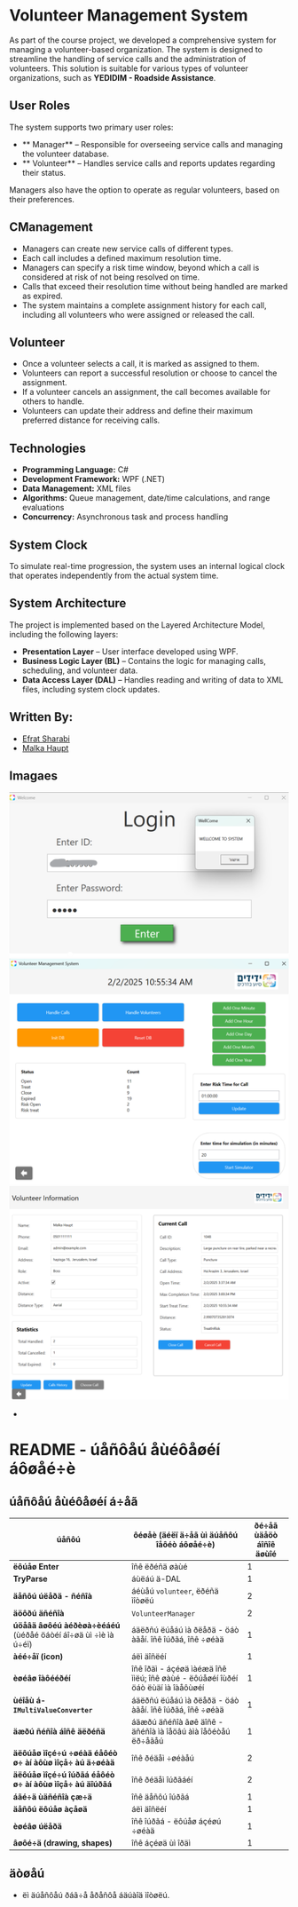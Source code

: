 
# Volunteer Management System

As part of the course project, we developed a comprehensive system for managing a volunteer-based organization. The system is designed to streamline the handling of service calls and the administration of volunteers. This solution is suitable for various types of volunteer organizations, such as **YEDIDIM - Roadside Assistance**.

##  User Roles
The system supports two primary user roles:
- ** Manager** – Responsible for overseeing service calls and managing the volunteer database.
- ** Volunteer** – Handles service calls and reports updates regarding their status.

Managers also have the option to operate as regular volunteers, based on their preferences.

##  CManagement
- Managers can create new service calls of different types.
- Each call includes a defined maximum resolution time.
- Managers can specify a risk time window, beyond which a call is considered at risk of not being resolved on time.
- Calls that exceed their resolution time without being handled are marked as expired.
- The system maintains a complete assignment history for each call, including all volunteers who were assigned or released the call.

##  Volunteer 
- Once a volunteer selects a call, it is marked as assigned to them.
- Volunteers can report a successful resolution or choose to cancel the assignment.
- If a volunteer cancels an assignment, the call becomes available for others to handle.
- Volunteers can update their address and define their maximum preferred distance for receiving calls.

##  Technologies
- **Programming Language:** C#
- **Development Framework:** WPF (.NET)
- **Data Management:** XML files
- **Algorithms:** Queue management, date/time calculations, and range evaluations
- **Concurrency:** Asynchronous task and process handling

##  System Clock
To simulate real-time progression, the system uses an internal logical clock that operates independently from the actual system time.

##  System Architecture
The project is implemented based on the Layered Architecture Model, including the following layers:
- **Presentation Layer** – User interface developed using WPF.
- **Business Logic Layer (BL)** – Contains the logic for managing calls, scheduling, and volunteer data.
- **Data Access Layer (DAL)** – Handles reading and writing of data to XML files, including system clock updates.

## Written By:
- [Efrat Sharabi](https://github.com/efratsharabi1)
- [Malka Haupt](https://github.com/malka00)

## Imagaes
![Enter Screenshot](./images/Enter.png)
![Management Screenshot](./images/ManagerWindow.png)
![Volunteer Screenshot](./images/VolunteerWindow.png)



- 

# README - úåñôåú åùéôåøéí áôøåé÷è

## úåñôåú åùéôåøéí á÷åã

| **úåñôú** | **ôéøåè (äéëï ä÷åã ùì äúåñôú îåôéò áôøåé÷è)**  | **ðé÷åã ùäåöò áîñîê äøùîé** |
|------------|-------------------------------------------------|-----------------------------|
| **ëôúåø Enter** | îñê ëðéñä øàùé |  1 |
| **TryParse** | áùëáú ä-DAL |  1 |
| **äåñôú úëåðä - ñéñîà** | áéùåú `volunteer`, ëðéñä ìîòøëú  | 2 |
| **äöôðú äñéñîà** | `VolunteerManager` |  2 |
| **úöåâä âøôéú àéðèøà÷èéáéú** (ùéðåé öáòéí áî÷øä ùì ÷ìè ìà ú÷éï) | áäëðñú ëúåáú ìà ðëåðä - öáò àãåí. îñê îúðãá, îñê ÷øéàä  | 1 |
| **àéé÷åï (icon)** | áëì äîñëéí  | 1 |
| **èøéâø îàôééðéí** | îñê îðäì - áçéøä ìàéæä îñê ììëú; îñê øàùé - ëôúåøéí îùðéí öáò ëùäí ìà îàåôùøéí | 1 |
| **ùéîåù á- `IMultiValueConverter`** | áäëðñú ëúåáú ìà ðëåðä - öáò àãåí. îñê îúðãá, îñê ÷øéàä  | 1 |
| **äæðú ñéñîà áîñê äëðéñä** | áäæðú äñéñîà ãøê äîñê - äñéñîà ìà îåöâú àìà îåôéòåú ëð÷åãåú | 1 |
| **äëôúåø ìîçé÷ú ÷øéàä éåôéò ø÷ àí àôùø ìîçå÷ àú ä÷øéàä** | îñê ðéäåì ÷øéàåú |  2 |
| **äëôúåø ìîçé÷ú îúðãá éåôéò ø÷ àí àôùø ìîçå÷ àú äîúðãá** | îñê ðéäåì îúðãáéí |  2 |
| **áãé÷ä ùäñéñîà çæ÷ä** | îñê äåñôú îúðãá | 1 |
| **äåñôú ëôúåø àçåøä** | áëì äîñëéí | 1 |
| **èøéâø úëåðä** | îñê îúðãá - ëôúåø áçéøú ÷øéàä | 1 |
| **âøôé÷ä (drawing, shapes)** | îñê áçéøä ùì îðäì | 1 |

## äòøåú
- ëì äúåñôåú ðáã÷å åðåñôå áäúàîä ìîòøëú.


